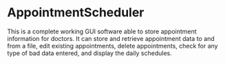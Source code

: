 # AppointmentScheduler
This is a complete working GUI software able to store appointment information for doctors. It can store and retrieve appointment data to and from a file, edit existing appointments, delete appointments, check for any type of bad data entered, and display the daily schedules.
